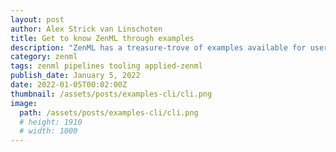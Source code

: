 ```yaml
---
layout: post
author: Alex Strick van Linschoten
title: Get to know ZenML through examples
description: "ZenML has a treasure-trove of examples available for users to get to know specific features. Using these examples, running them and pulling refreshed versions is easy with our CLI that takes on the heavy work for you."
category: zenml
tags: zenml pipelines tooling applied-zenml
publish_date: January 5, 2022
date: 2022-01-05T00:02:00Z
thumbnail: /assets/posts/examples-cli/cli.png
image:
  path: /assets/posts/examples-cli/cli.png
  # height: 1910
  # width: 1000
---
```


